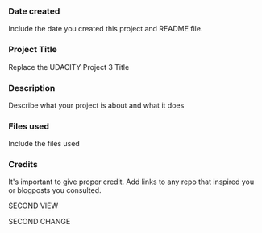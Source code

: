 ### Date created
Include the date you created this project and README file.

### Project Title
Replace the UDACITY Project 3 Title

### Description
Describe what your project is about and what it does

### Files used
Include the files used

### Credits
It's important to give proper credit. Add links to any repo that inspired you or blogposts you consulted.

SECOND VIEW

SECOND CHANGE
